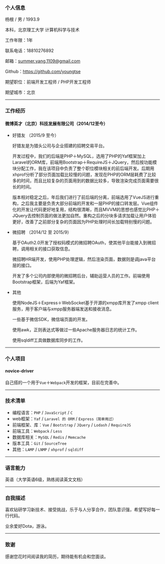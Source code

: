 ### 个人信息

杨根 / 男 / 1993.9

本科，北京理工大学 计算机科学与技术

工作年限：1年

联系电话：18810276892

邮箱：<summer.yang.1109@gmail.com>

Github：<https://github.com/youngtse>

期望职位：前端开发工程师 / PHP开发工程师

期望城市：北京

---

### 工作经历

#### 微博英才（北京）科技发展有限公司（2014/12至今）

 - 好猎友 （2015/9 至今）
    
    好猎友是为猎头公司与企业搭建的招聘交易平台。

    开发过程中，我们的后端是PHP＋MySQL，选用了PHP的Yaf框架加上Laravel的ORM库，前端用Bootstrap＋RequireJS＋JQuery，然后按功能模块分配工作，我在该项目中负责了整个职位模块相关的前后端开发。后期用xhprof分析了部分页面加载比较慢的问题，发现在PHP的ORM层耗费了比较多的时间，而且比较复杂的页面用到的数据比较多，导致渲染完成页面需要很长的时间。

    版本相对稳定之后，年后我们进行了前后端的分离，前端选用了VueJS进行重构，之后我主要是负责大部分前端的开发和一层PHP的接口转发层。Vue组件化的开发让代码更好地复用，结构很清晰，而且MVVM的思想也感觉比PHP＋JQuery去控制页面的做法更加自然。重构之后的分块多请求加载让用户体验更好，改善了之前部分复杂的页面因为PHP处理时间长加载特别慢的问题。

 - 微招聘 （2014/12 至 2015/9）
    
    基于OAuth2.0开发了授权码模式的微招聘OAuth，使其他平台能接入到微招聘，调用相关的接口获取信息。

    微招聘HR端开发，使用PHP处理逻辑，然后渲染页面，数据则是调java平台层的接口。
    
    开发了多个公司内部使用的微招聘后台，辅助运营人员的工作。前端使用Bootstrap框架，后端为Yaf框架。

 - 其他
    
    使用NodeJS＋Express＋WebSocket基于开源的xmpp库开发了xmpp client服务，用于客户端与xmpp服务器端发送和接收消息。

    一些基于微信SDK，微信端页面的开发。
    
    使用awk，正则表达式等做过一些Apache服务器日志的统计工作。
    
    使用sqldiff工具做数据库同步的工作。
    
---

### 个人项目

#### novice-driver
自己搭的一个用于`Vue`＋`Webpack`开发的框架，目前在完善中。

---

### 技术清单

 - 编程语言：`PHP` / `JavaScript` / `C`
 - web框架：`Yaf` / `Laravel 的 ORM` / `Express（简单用过）`
 - 前端框架、库：`Vue` / `Bootstrap` / `JQuery` / `Lodash` / `RequireJS` 
 - 前端工具：`Webpack` / `Less` 
 - 数据库相关：`MySQL` / `Redis` / `Memcache` 
 - 版本工具：`Git` / `SourceTree` 
 - 其他：`LAMP` / `LNMP` / `xhprof` / `sqldiff` 

---

### 语言能力

英语（大学英语6级，熟练阅读英文文档）

---

### 自我描述

喜欢钻研学习新技术、接受挑战，乐于与人分享合作，团队意识强，希望写好每一行代码。

业余爱好Dota，游泳。

---

### 致谢

感谢您花时间阅读我的简历，期待能有机会和您面谈。
